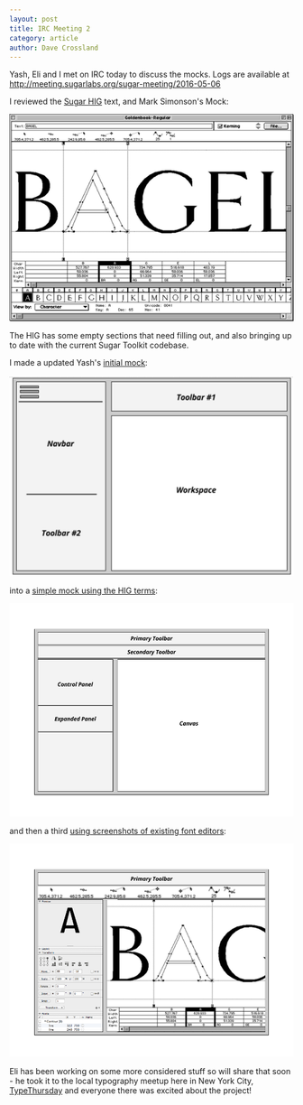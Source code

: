 ```yaml
---
layout: post
title: IRC Meeting 2
category: article
author: Dave Crossland
---
```


Yash, Eli and I met on IRC today to discuss the mocks. 
Logs are available at <http://meeting.sugarlabs.org/sugar-meeting/2016-05-06>

I reviewed the [Sugar HIG](https://wiki.sugarlabs.org/go/Human_Interface_Guidelines) text, and Mark Simonson's Mock:

![Mark Simonson's Mock](files/img/1.png)

The HIG has some empty sections that need filling out, and also bringing up to date with the current Sugar Toolkit codebase. 

I made a updated Yash's [initial mock](https://docs.google.com/drawings/d/1ITy-XqcV3nkGV743eGUTfC1zkbzDui15thdrJYUe_Ag/edit):

![Mock v1](files/img/2.PNG)

into a [simple mock using the HIG terms](https://docs.google.com/drawings/d/1Q9OzPnO9Oa8r7yHfzP2xKYTjNcQ04e2AG_ajPaHR_i4/edit):

![Mock v2](files/img/mock-v2-renamed.png)

and then a third [using screenshots of existing font editors](https://docs.google.com/drawings/d/1tk0B8dSKOxnznnu_BDOrm6Y0fyzqwdnmvtMJl4veUWg/edit):

![Mock v3](files/img/mock-v3-dc.png)

Eli has been working on some more considered stuff so will share that soon - he took it to the local typography meetup here in New York City, [TypeThursday](https://medium.com/type-thursday) and everyone there was excited about the project!
